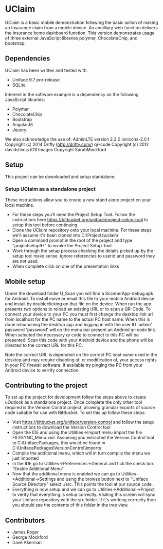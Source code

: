 # UClaim #

UClaim is a basic mobile demonstration following the basic action of making an Insurance claim from a mobile device. An ancilliary web function delivers the insurance home dashboard function.
This version demonstrates usage of three external JavaScript libraries polymer, ChocolateChip, and bootstrap.

## Dependencies ##

UClaim has been written and tested with:

 * Uniface 9.7 pre-release
 * SQLite
 
 Inherent in the software example is a dependency on the following JavaScript libraries:
 
 * Polymer
 * ChocolateChip
 * Bootstrap
 * AngularJS
 * Jquery
 
 We also acknowledge the use of:
 AdminLTE version 2.2.0
 ionicons-2.0.1     Copyright (c) 2014 Drifty (http://drifty.com/)
 qr-code            Copyright (c) 2012 davidshimjs
 iOS Images         Copyright SarahMockford
 
 ## Setup ##

This project can be downloaded and setup standalone.

### Setup UClaim as a standalone project ###
These instructions allow you to create a new stand alone project on your local machine.

 * For these steps you'll need the Project Setup Tool. Follow the instructions here https://bitbucket.org/uniface/project-setup-tool to setup this tool before continuing
 * Clone the UClaim repository onto your local machine. For these steps we'll assume it's been cloned into C:\Projects\uclaim
 * Open a command prompt in the root of the project and type "projectsetup97" to invoke the Project Setup Tool
 * Work through the setup process checking the details picked up by the setup tool make sense. Ignore referencies to userid and password they are not used.
 * When complete click on one of the presentation links
 
## Mobile setup ##
Under the download folder U_Scan you will find a ScannerApp-debug.apk for Android. To install move or email this file to your mobile Android device and install by doubleclicking on that file on the device.
When run the app presents two options to reload an existing URL or to scan a QR-Code. To connect your device to your PC you must first change the desktop link url from localhost for the PC name to the actual PC host name. When this is done relaunching the desktop app and logging in with the user ID 'admin' password 'password' will on the menu bar present an Android qr-code link. When selected the necessary qr code to connect to this PC will be presented.
Scan this code with your Android device and the phone will be directed to the correct URL for this PC.

Note the correct URL is dependent on the correct PC host name used in the desktop and may require disabling of, or modification of, your access rights in your PC firewall software. If available try pinging the PC from your Android device to verrify connection. 
 
## Contributing to the project ##

To set up the project for development follow the steps above to create uOutlook as a standalone project. Once complete the only other tool required is the Version Control project, allowing granular exports of source code suitable for use with BitBucket. To set this up follow these steps:

 * Visit https://bitbucket.org/uniface/version-control and follow the setup instructions to download the Version Control tool
 * Open the IDE and using the Utilities->Import menu import the file FILESYNC_Menu.xml. Assuming you extracted the Version Control tool to C:\\UnifacePackages, this would be found in C:\\UnifacePackages\\VersionControl\\imports
 * Compile the additional menu, which will in turn compile the menu we just imported
 * In the IDE go to Utilities->Preferences->General and tick the check box "Enable Additional Menu"
 * Now that the additional menu is enabled we can go to Utilities->Additional->Settings and using the browse button next to "Uniface Source Directory" select ./src. This points the tool at our source code.
 * Everything is now setup and we can go to Utilities->Additional->Project to verify that everything is setup correctly. Visiting this screen will sync your Uniface repository with the src folder. If it's working correctly then you should see the contents of this folder in the tree view.

## Contributors ##
* James Roger
* George Mockford
* Dave Akerman